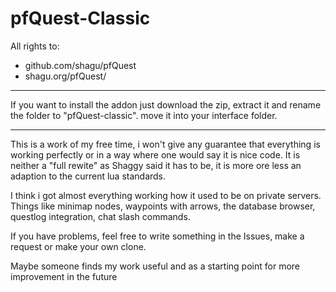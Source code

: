 # pfQuest-Classic


All rights to: 
* github.com/shagu/pfQuest  
* shagu.org/pfQuest/

---

If you want to install the addon just download the zip, extract it and rename the folder to "pfQuest-classic". move it into your interface folder.

---

This is a work of my free time, i won't give any guarantee that everything is working perfectly or in a way where one would say it is nice code. It is neither a "full rewite" as Shaggy said it has to be, it is more ore less an adaption to the current lua standards.

I think i got almost everything working how it used to be on private servers. Things like minimap nodes, waypoints with arrows, the database browser, questlog integration, chat slash commands.    

If you have problems, feel free to write something in the Issues, make a request or make your own clone.
 
Maybe someone finds my work useful and as a starting point for more improvement in the future